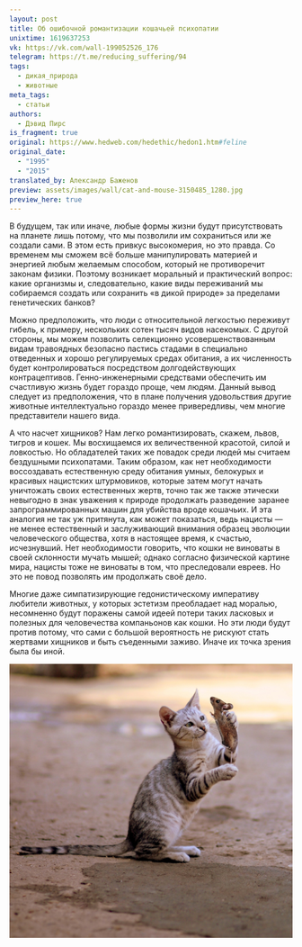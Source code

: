 ```yaml
---
layout: post
title: Об ошибочной романтизации кошачьей психопатии
unixtime: 1619637253
vk: https://vk.com/wall-199052526_176
telegram: https://t.me/reducing_suffering/94
tags:
  - дикая_природа
  - животные
meta_tags:
  - статьи
authors:
  - Дэвид Пирс
is_fragment: true
original: https://www.hedweb.com/hedethic/hedon1.htm#feline
original_date:
  - "1995"
  - "2015"
translated_by: Александр Баженов
preview: assets/images/wall/cat-and-mouse-3150485_1280.jpg
preview_here: true
---
```

В будущем, так или иначе, любые формы жизни будут присутствовать на планете лишь потому, что мы позволили им сохраниться или же создали сами. В этом есть привкус высокомерия, но это правда. Со временем мы сможем всё больше манипулировать материей и энергией любым желаемым способом, который не противоречит законам физики. Поэтому возникает моральный и практический вопрос: какие организмы и, следовательно, какие виды переживаний мы собираемся создать или сохранить «в дикой природе» за пределами генетических банков?

Можно предположить, что люди с относительной легкостью переживут гибель, к примеру, нескольких сотен тысяч видов насекомых. С другой стороны, мы можем позволить селекционно усовершенствованным видам травоядных безопасно пастись стадами в специально отведенных и хорошо регулируемых средах обитания, а их численность будет контролироваться посредством долгодействующих контрацептивов. Генно-инженерными средствами обеспечить им счастливую жизнь будет гораздо проще, чем людям. Данный вывод следует из предположения, что в плане получения удовольствия другие животные интеллектуально гораздо менее привередливы, чем многие представители нашего вида.

А что насчет хищников? Нам легко романтизировать, скажем, львов, тигров и кошек. Мы восхищаемся их величественной красотой, силой и ловкостью. Но обладателей таких же повадок среди людей мы считаем бездушными психопатами. Таким образом, как нет необходимости воссоздавать естественную среду обитания умных, белокурых и красивых нацистских штурмовиков, которые затем могут начать уничтожать своих естественных жертв, точно так же также этически невыгодно в знак уважения к природе продолжать разведение заранее запрограммированных машин для убийства вроде кошачьих. И эта аналогия не так уж притянута, как может показаться, ведь нацисты — не менее естественный и заслуживающий внимания образец эволюции человеческого общества, хотя в настоящее время, к счастью, исчезнувший. Нет необходимости говорить, что кошки не виноваты в своей склонности мучать мышей; однако согласно физической картине мира, нацисты тоже не виноваты в том, что преследовали евреев. Но это не повод позволять им продолжать своё дело.

Многие даже симпатизирующие гедонистическому императиву любители животных, у которых эстетизм преобладает над моралью, несомненно будут поражены самой идеей потери таких ласковых и полезных для человечества компаньонов как кошки. Но эти люди будут против потому, что сами с большой вероятность не рискуют стать жертвами хищников и быть съеденными заживо. Иначе их точка зрения была бы иной.

![](assets/images/wall/cat-and-mouse-3150485_1280.jpg)